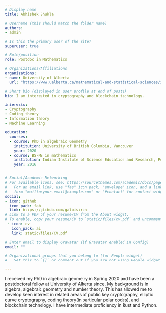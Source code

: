 ```yaml
---
# Display name
title: Abhishek Shukla

# Username (this should match the folder name)
authors:
- admin

# Is this the primary user of the site?
superuser: true

# Role/position
role: Postdoc in Mathematics

# Organizations/Affiliations
organizations:
- name: University of Alberta
  url: "https://www.ualberta.ca/mathematical-and-statistical-sciences/index.html"

# Short bio (displayed in user profile at end of posts)
bio: I am interested in cryptography and blockchain technology.

interests:
- Cryptography
- Coding theory
- Information theory
- Machine Learning

education:
  courses:
  - course: PhD in algebraic Geometry
    institution: University of British Columbia, Vancouver
    year: 2020
  - course: BS-MS in mathematics
    institution: Indian Institute of Science Education and Research, Pune
    year: 2016
  

# Social/Academic Networking
# For available icons, see: https://sourcethemes.com/academic/docs/page-builder/#icons
#   For an email link, use "fas" icon pack, "envelope" icon, and a link in the
#   form "mailto:your-email@example.com" or "#contact" for contact widget.
social:
- icon: github
  icon_pack: fab
  link: https://github.com/galoistron
# Link to a PDF of your resume/CV from the About widget.
# To enable, copy your resume/CV to `static/files/cv.pdf` and uncomment the lines below.
 - icon: cv
   icon_pack: ai
   link: static/files/CV.pdf

# Enter email to display Gravatar (if Gravatar enabled in Config)
email: ""

# Organizational groups that you belong to (for People widget)
#   Set this to `[]` or comment out if you are not using People widget.

---
```

I received my PhD in algebraic geometry in Spring 2020 and have been a postdoctoral fellow at University of Alberta since. My background is in algebra, algebraic geometry and number theory. This has allowed me to develop keen interest in related areas of public key cryptography, elliptic curve cryptography, coding theory(in particular polar codes), and blockchain technology. I have intermediate proficiency in Rust and Python.

